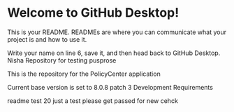 # Welcome to GitHub Desktop!

This is your README. READMEs are where you can communicate what your project is and how to use it.

Write your name on line 6, save it, and then head back to GitHub Desktop.
Nisha Repository for testing pusprose

This is the repository for the PolicyCenter application

Current base version is set to 8.0.8 patch 3
Development Requirements

readme test 20
 just a test
 please get passed for new
 cehck

